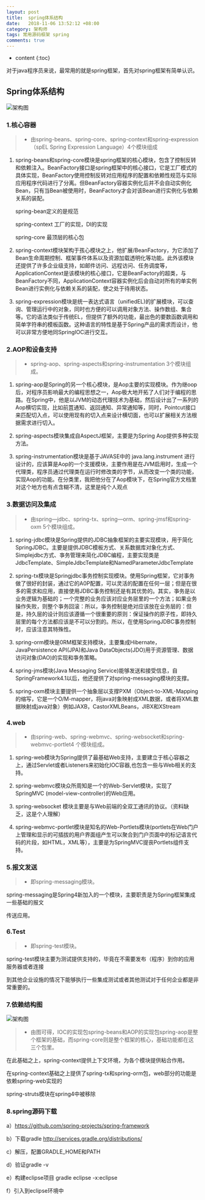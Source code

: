 ```yaml
---
layout: post
title:  spring体系结构
date:   2018-11-06 13:52:12 +08:00
category: 架构师
tags: 常用源码框架 spring
comments: true
---
```


* content
{:toc}

对于java程序员来说，最常用的就是spring框架，首先对spring框架有简单认识。





## Spring体系结构

![架构图](https://raw.githubusercontent.com/qiuyadongsite/qiuyadongsite.github.io/master/_posts/images/common-frame-1.jpg)


### 1.核心容器

>* 由spring-beans、spring-core、spring-context和spring-expression（spEL Spring Expression Language）4个模块组成

1. spring-beans和spring-core模块是spring框架的核心模块，包含了控制反转和依赖注入。BeanFactory接口是spring框架中的核心接口，它是工厂模式的具体实现，BeanFactory使用控制反转对应用程序的配置和依赖性规范与实际应用程序代码进行了分离。但BeanFactory容器实例化后并不会自动实例化Bean，只有当Bean被使用时，BeanFactory才会对该Bean进行实例化与依赖关系的装配。

    spring-bean定义的是规范

    spring-context 工厂的实现，DI的实现

    spring-core 最顶层的核心包

2. spring-context模块架构于孩心模块之上，他扩展/BeanFactory，为它添加了Bean生命周期控制、框架事件体系以及资源加载透明化等功能。此外该模块还提供了许多企业级支持，如邮件访问、远程访问、任务调度等，ApplicationContext是该模块的核心接口，它是BeanFactory的超类，与BeanFactory不同，ApplicationContext容器实例化后会自动对所有的单实例Bean进行实例化与依赖关系的装配，使之处于待用状态。

3. spring-expression模块是统一表达式语言（unifiedEL)的扩展模块，可以查询、管理运行中的对象，同时也方便的可以调用对象方法、操作数组、集合等。它的语法类似于传统EL，但提供了额外的功能，最出色的要数函数调用和简单字符串的模板函数。这种语言的特性是基于Spring产品的需求而设计，他可以非常方便地同SpringIOC进行交互。

### 2.AOP和设备支持

>* spring-aop、spring-aspects和spring-instrumentation 3个模块组成。

1. spring-aop是Spring的另一个核心模块，是Aop主要的实现模块。作为继oop后，对程序员影响最大的编程思想之一，Aop极大地开拓了人们对于编程的思路。在Spring中，他是以JVM的动态代理技术为基础，然后设计出了一系列的Aop横切实现，比如前罝通知、返回通知、异常通知等，同时，Pointcut接口来匹配切入点，可以使用现有的切入点来设计横切面，也可以扩展相关方法根据需求进行切入。

2. spring-aspects模块集成自AspectJ框架，主要是为Spring Aop提供多种实现方法。

3. spring-instrumentation模块是基于JAVASE中的 java.lang.instrument 进行设计的，应该算是Aop的一个支援模块，主要作用是在JVM启用时，生成一个代理类，程序员通过代理类在运行时修改类的字节，从而改变一个类的功能，实现Aop的功能。在分类里，我把他分在了Aop模块下，在Spring官方文档里对这个地方也有点含糊不清，这里是纯个人观点

### 3.数据访问及集成

>* 由spring—jdbc、spring-tx、spring—orm、spring-jmsf和spring-oxm 5个模块组成。

1. spring-jdbc模块是Spring提供的JDBC抽象框架的主要实现模块，用于简化SpringJDBC。主要是提供JDBC模板方式、关系数据库对象化方式、Simplejdbc方式、亊务管理来简化JDBC编程，主要实现类是JdbcTemplate、SimpleJdbcTemplate和NamedParameterJdbcTemplate

2. spring-tx模块是Springjdbc事务控制实现模块。使用Spring框架，它对事务做了很好的封装，通过它的A0P配置，可以灵活的配置在任何一层；但是在很多的需求和应用，直接使用JDBC事务控制还是有其优势的。其实，亊务是以业务逻辑为基础的；一个完整的业务应该对应业务层里的一个方法；如果业务操作失败，则整个亊务回滚：所以，亊务控制是绝对应该放在业务层的：但是，持久层的设计则应该遵循一个很重要的原则：保证操作的原子性，即持久层里的每个方法都应该是不可以分割的。所以，在使用SpringJDBC事务控制时，应该注意其特殊性。

3. spring-orm模块是0RM框架支持模块，主要集成Hibernate，JavaPersistence API(JPA)和Java DataObjects(JDO)用于资源管理、数据访问对象(DAO)的实现和亊务策略。

4. spring-jms模块(Java Messaging Service)能够发送和接受信息，自SpringFramework4.1以后，他还提供了对spring-messaging模块的支撑。

5. spring-oxm模块主要提供一个抽象层以支撑PXM（Object-to-XML-Mapping的缩写，它是一个O/M-mapper，将java对象映射成XML数据，或者将XML数据映射成java对象）例如JAXB，CastorXMLBeans，JIBX和XStream

### 4.web

>* 由spring-web、spring-webmvc、spring-websocket和spring-webmvc-portlet4 个模块组成。

1. spring-web模块为Spring提供了最基础Web支持，主要建立于核心容器之上，通过Servlet或者Listeners来初始化IOC容器,也包含一些与Web相关的支持。

2. spring-webmvc模块众所周知是一个的Web-Servlet模块，实现了SpringMVC (model-view-controller)的Web应用。

3. spring-websocket 模块主要是与Web前端的全双工通讯的协议。（资料缺乏，这是个人理解）

4. spring-webmvc-portlet模块是知名的Web-Portlets模块(portlets在Web门户上管理和显示的可插拔的用户界面组产生可以聚合到门户页面中的标记语言代码的片段，如HTML，XML等），主要是为SpringMVC提丧Portlets组件支持。

### 5.报文发送

>* 即spring-messaging模块。

spring-messaging是Spring4新加入的一个模块，主要职责是为Spring框架集成一些基础的报文

传送应用。

### 6.Test

>* 即spring-test模块。

spring-test模块主要为测试提供支持的，毕竟在不需要发布（程序）到你的应用服务器或者连接

到其他企业设施的情况下能够执行一些集成测试或者其他测试对于任何企业都是非常重要的。

### 7.依赖结构图

![架构图](https://raw.githubusercontent.com/qiuyadongsite/qiuyadongsite.github.io/master/_posts/images/common-frame-2.jpg)

>* 由图可得，IOC的实现包spring-beans和AOP的实现包spring-aop是整个框架的基础，而spring-core则是整个框架的核心，基础功能都在这三个包里。

在此基础之上，spring-context提供上下文环境，为各个模块提供粘合作用。

在spring-context基础之上提供了spring-tx和spring-orm包，web部分的功能是依赖spring-web实现的

spring-struts模块在spring4中被移除

### 8.spring源码下载

a）https://github.com/spring-projects/spring-framework

b）下载gradle http://services.gradle.org/distributions/

c）解压，配置GRADLE_HOME和PATH

d）验证gradle -v

e）构建eclipse项目 gradle eclipse -x:eclipse

f）引入到eclipse环境中

